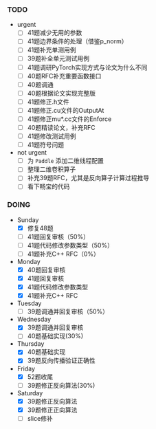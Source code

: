 ### TODO
- urgent
  - [ ] 41题减少无用的参数
  - [ ] 41题边界条件的处理（借鉴p_norm）
  - [ ] 41题补充单测用例
  - [ ] 39题补全单元测试用例
  - [ ] 41题调研PyTorch实现方式与论文为什么不同
  - [ ] 40题RFC补充重要函数接口
  - [ ] 40题调通
  - [ ] 40题根据论文实现完整版
  - [ ] 41题修正.h文件
  - [ ] 41题修正.cu文件的OutputAt
  - [ ] 41题修正mu*.cc文件的Enforce
  - [ ] 40题精读论文，补充RFC
  - [ ] 41题修改测试用例
  - [ ] 41题符号问题

- not urgent
  - [ ] 为 `Paddle` 添加二维线程配置
  - [ ] 整理二维卷积算子
  - [ ] 补充39题RFC，尤其是反向算子计算过程推导
  - [ ] 看下畅宝的代码

### DOING
- Sunday
  - [x] 修复48题
  - [ ] 41题回复审核（50%）
  - [ ] 41题代码修改参数类型（50%）
  - [ ] 41题补充C++ RFC（0%）
- Monday
  - [x] 40题回复审核
  - [x] 41题回复审核
  - [x] 41题代码修改参数类型
  - [x] 41题补充C++ RFC
- Tuesday
  - [ ] 39题调通并回复审核（50%）
- Wednesday
  - [x] 39题调通并回复审核
  - [ ] 40题基础实现(30%)
- Thursday
  - [x] 40题基础实现
  - [x] 39题反向传播验证正确性
- Friday
  - [x] 52题收尾
  - [ ] 39题修正反向算法(30%)
- Saturday
  - [x] 39题修正反向算法
  - [x] 39题修正正向算法
  - [ ] slice修补 
